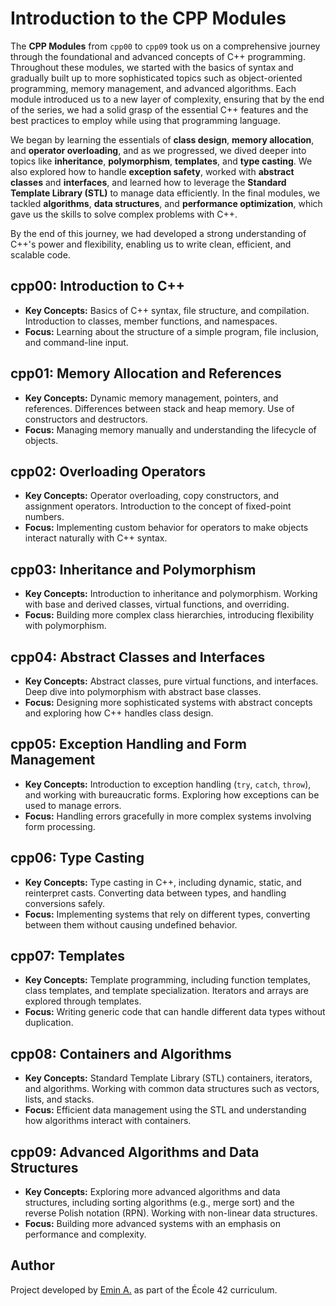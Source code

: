# Introduction to the CPP Modules

The **CPP Modules** from `cpp00` to `cpp09` took us on a comprehensive journey through the foundational and advanced concepts of C++ programming. Throughout these modules, we started with the basics of syntax and gradually built up to more sophisticated topics such as object-oriented programming, memory management, and advanced algorithms. Each module introduced us to a new layer of complexity, ensuring that by the end of the series, we had a solid grasp of the essential C++ features and the best practices to employ while using that programming language.

We began by learning the essentials of **class design**, **memory allocation**, and **operator overloading**, and as we progressed, we dived deeper into topics like **inheritance**, **polymorphism**, **templates**, and **type casting**. We also explored how to handle **exception safety**, worked with **abstract classes** and **interfaces**, and learned how to leverage the **Standard Template Library (STL)** to manage data efficiently. In the final modules, we tackled **algorithms**, **data structures**, and **performance optimization**, which gave us the skills to solve complex problems with C++.

By the end of this journey, we had developed a strong understanding of C++'s power and flexibility, enabling us to write clean, efficient, and scalable code.

## cpp00: Introduction to C++

- **Key Concepts:** Basics of C++ syntax, file structure, and compilation. Introduction to classes, member functions, and namespaces.
- **Focus:** Learning about the structure of a simple program, file inclusion, and command-line input.

## cpp01: Memory Allocation and References

- **Key Concepts:** Dynamic memory management, pointers, and references. Differences between stack and heap memory. Use of constructors and destructors.
- **Focus:** Managing memory manually and understanding the lifecycle of objects.

## cpp02: Overloading Operators

- **Key Concepts:** Operator overloading, copy constructors, and assignment operators. Introduction to the concept of fixed-point numbers.
- **Focus:** Implementing custom behavior for operators to make objects interact naturally with C++ syntax.

## cpp03: Inheritance and Polymorphism

- **Key Concepts:** Introduction to inheritance and polymorphism. Working with base and derived classes, virtual functions, and overriding.
- **Focus:** Building more complex class hierarchies, introducing flexibility with polymorphism.

## cpp04: Abstract Classes and Interfaces

- **Key Concepts:** Abstract classes, pure virtual functions, and interfaces. Deep dive into polymorphism with abstract base classes.
- **Focus:** Designing more sophisticated systems with abstract concepts and exploring how C++ handles class design.

## cpp05: Exception Handling and Form Management

- **Key Concepts:** Introduction to exception handling (`try`, `catch`, `throw`), and working with bureaucratic forms. Exploring how exceptions can be used to manage errors.
- **Focus:** Handling errors gracefully in more complex systems involving form processing.

## cpp06: Type Casting

- **Key Concepts:** Type casting in C++, including dynamic, static, and reinterpret casts. Converting data between types, and handling conversions safely.
- **Focus:** Implementing systems that rely on different types, converting between them without causing undefined behavior.

## cpp07: Templates

- **Key Concepts:** Template programming, including function templates, class templates, and template specialization. Iterators and arrays are explored through templates.
- **Focus:** Writing generic code that can handle different data types without duplication.

## cpp08: Containers and Algorithms

- **Key Concepts:** Standard Template Library (STL) containers, iterators, and algorithms. Working with common data structures such as vectors, lists, and stacks.
- **Focus:** Efficient data management using the STL and understanding how algorithms interact with containers.

## cpp09: Advanced Algorithms and Data Structures

- **Key Concepts:** Exploring more advanced algorithms and data structures, including sorting algorithms (e.g., merge sort) and the reverse Polish notation (RPN). Working with non-linear data structures.
- **Focus:** Building more advanced systems with an emphasis on performance and complexity.

## Author

Project developed by [Emin A.](https://github.com/emayia) as part of the École 42 curriculum.